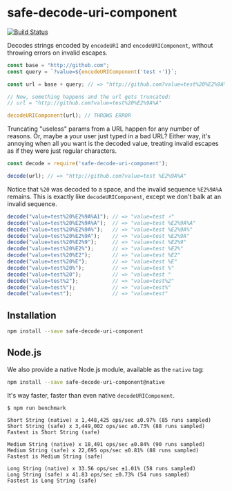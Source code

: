 # safe-decode-uri-component

[![Build Status](https://travis-ci.org/jridgewell/safe-decode-uri-component.svg?branch=native)](https://travis-ci.org/jridgewell/safe-decode-uri-component)

Decodes strings encoded by `encodeURI` and `encodeURIComponent`, without
throwing errors on invalid escapes.

```js
const base = "http://github.com";
const query = `?value=${encodeURIComponent('test ⚡')}`;

const url = base + query; // => "http://github.com?value=test%20%E2%9A%A1"

// Now, something happens and the url gets truncated:
// url = "http://github.com?value=test%20%E2%9A%A"

decodeURIComponent(url); // THROWS ERROR
```

Truncating "useless" params from a URL happen for any number of reasons.
Or, maybe a your user just typed in a bad URL? Either way, it's annoying
when all you want is the decoded value, treating invalid escapes as if
they were just regular characters.


```js
const decode = require('safe-decode-uri-component');

decode(url); // => "http://github.com?value=test %E2%9A%A"
```

Notice that `%20` was decoded to a space, and the invalid sequence
`%E2%9A%A` remains. This is exactly like `decodeURIComponent`, except we
don't balk at an invalid sequence.

```js
decode("value=test%20%E2%9A%A1"); // => "value=test ⚡"
decode("value=test%20%E2%9A%A");  // => "value=test %E2%9A%A"
decode("value=test%20%E2%9A%");   // => "value=test %E2%9A%"
decode("value=test%20%E2%9A");    // => "value=test %E2%9A"
decode("value=test%20%E2%9");     // => "value=test %E2%9"
decode("value=test%20%E2%");      // => "value=test %E2%"
decode("value=test%20%E2");       // => "value=test %E2"
decode("value=test%20%E");        // => "value=test %E"
decode("value=test%20%");         // => "value=test %"
decode("value=test%20");          // => "value=test "
decode("value=test%2");           // => "value=test%2"
decode("value=test%");            // => "value=test%"
decode("value=test");             // => "value=test"
```

## Installation

```bash
npm install --save safe-decode-uri-component
```

## Node.js

We also provide a native Node.js module, available as the `native` tag:

```bash
npm install --save safe-decode-uri-component@native
```

It's way faster, faster than even native `decodeURIComponent`.

```
$ npm run benchmark

Short String (native) x 1,448,425 ops/sec ±0.97% (85 runs sampled)
Short String (safe) x 3,449,002 ops/sec ±0.73% (88 runs sampled)
Fastest is Short String (safe)

Medium String (native) x 18,491 ops/sec ±0.84% (90 runs sampled)
Medium String (safe) x 22,695 ops/sec ±0.81% (88 runs sampled)
Fastest is Medium String (safe)

Long String (native) x 33.56 ops/sec ±1.01% (58 runs sampled)
Long String (safe) x 41.83 ops/sec ±0.73% (54 runs sampled)
Fastest is Long String (safe)
```
